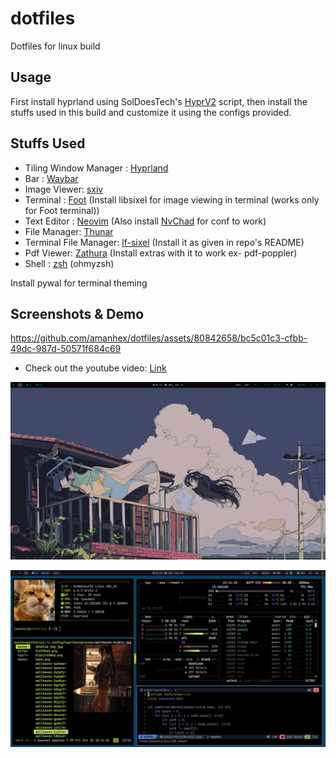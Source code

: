 # dotfiles

Dotfiles for linux build


## Usage

First install hyprland using SolDoesTech's [HyprV2](https://github.com/SolDoesTech/HyprV2) script, then install the stuffs used in this build and customize it using the configs provided.

## Stuffs Used

- Tiling Window Manager : [Hyprland](https://hyprland.org/)
- Bar : [Waybar](https://github.com/Alexays/Waybar)
- Image Viewer: [sxiv](https://github.com/xyb3rt/sxiv)
- Terminal : [Foot](https://codeberg.org/dnkl/foot) (Install libsixel for image viewing in terminal (works only for Foot terminal))
- Text Editor : [Neovim](https://neovim.io/) (Also install [NvChad](https://nvchad.com/) for conf to work)
- File Manager: [Thunar](https://docs.xfce.org/xfce/thunar/start)
- Terminal File Manager: [lf-sixel](https://github.com/horriblename/lfimg-sixel) (Install it as given in repo's README)
- Pdf Viewer: [Zathura](https://pwmt.org/projects/zathura/) (Install extras with it to work ex- pdf-poppler)
- Shell : [zsh](https://www.zsh.org/) (ohmyzsh)

Install pywal for terminal theming

## Screenshots & Demo

https://github.com/amanhex/dotfiles/assets/80842658/bc5c01c3-cfbb-49dc-987d-50571f684c69

- Check out the youtube video: [Link](https://youtu.be/t6KG91n9MXY)

![image1](https://raw.githubusercontent.com/amanhex/dotfiles/975bcd0dc52be95597dcafc8fb369569a39d7197/img-vids/image1.png)

![image2](https://raw.githubusercontent.com/amanhex/dotfiles/hyprland/img-vids/image2.png)
